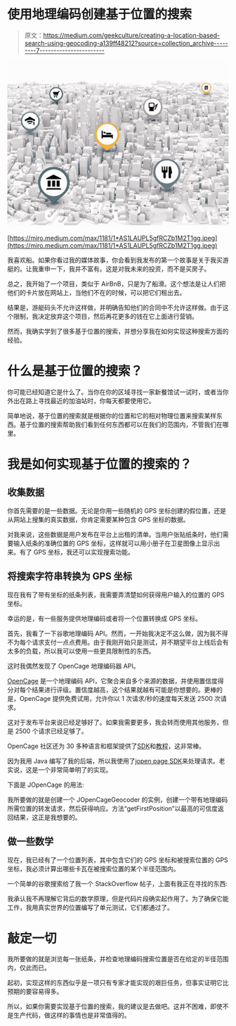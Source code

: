 # 使用地理编码创建基于位置的搜索

> 原文：<https://medium.com/geekculture/creating-a-location-based-search-using-geocoding-a139ff48212?source=collection_archive---------7----------------------->

![](img/eaf42fcebfc9a234a645385dafa4332e.png)

[https://miro.medium.com/max/1181/1*AS1LAUPL5gfRCZb1M2T1gg.jpeg](https://miro.medium.com/max/1181/1*AS1LAUPL5gfRCZb1M2T1gg.jpeg)

我喜欢船。如果你看过我的媒体故事，你会看到我发布的第一个故事是关于我买游艇的。让我重申一下，我并不富有。这是对我未来的投资，而不是买房子。

总之，我开始了一个项目，类似于 AirBnB，只是为了船滑。这个想法是让人们把他们的卡片放在网站上，当他们不在的时候，可以把它们租出去。

结果是，游艇码头不允许这样做，并明确告知他们的合同中不允许这样做。由于这个限制，我决定放弃这个项目，然后再花更多的钱在它上面进行营销。

然而，我确实学到了很多基于位置的搜索，并想分享我在如何实现这种搜索方面的经验。

# 什么是基于位置的搜索？

你可能已经知道它是什么了。当你在你的区域寻找一家新餐馆试一试时，或者当你外出在路上寻找最近的加油站时，你每天都要使用它。

简单地说，基于位置的搜索就是根据你的位置和它的相对物理位置来搜索某样东西。基于位置的搜索帮助我们看到任何东西都可以在我们的范围内，不管我们在哪里。

# 我是如何实现基于位置的搜索的？

## 收集数据

你首先需要的是一些数据。无论是你用一些随机的 GPS 坐标创建的假位置，还是从网站上搜集的真实数据，你肯定需要某种包含 GPS 坐标的数据。

对我来说，这些数据是用户发布在平台上出租的清单。当用户张贴纸条时，他们需要输入纸条的准确位置的 GPS 坐标，这样就可以用小册子在卫星图像上显示出来。有了 GPS 坐标，我还可以实现搜索功能。

## 将搜索字符串转换为 GPS 坐标

现在我有了带有坐标的纸条列表，我需要弄清楚如何获得用户输入的位置的 GPS 坐标。

幸运的是，有一些服务提供地理编码或者将一个位置转换成 GPS 坐标。

首先，我看了一下谷歌地理编码 API。然而，一开始我决定不这么做，因为我不得不为每个请求支付一点点费用。由于我刚开始只是测试，并不期望平台上线后会有太多的负载，所以我可以使用一些更具限制性的东西。

这时我偶然发现了 OpenCage 地理编码器 API。

[OpenCage](https://opencagedata.com/) 是一个地理编码 API，它聚合来自多个来源的数据，并使用置信度得分对每个结果进行评级。置信度越高，这个结果就越有可能是你想要的。更棒的是，OpenCage 提供免费试用，允许你以 1 次请求/秒的速度每天发送 2500 次请求。

这对于发布平台来说已经足够好了。如果我需要更多，我会转而使用其他服务，但是 2500 个请求已经足够了。

OpenCage 社区还为 30 多种语言和框架提供了[SDK](https://opencagedata.com/sdks)和[教程](https://opencagedata.com/tutorials)，这非常棒。

因为我用 Java 编写了我的后端，所以我使用了[jopen page SDK](https://github.com/moberwasserlechner/jopencage)来处理请求。老实说，这是一个非常简单明了的实现。

下面是 JOpenCage 的用法:

我所要做的就是创建一个 JOpenCageGeocoder 的实例，创建一个带有地理编码所需位置的转发请求，然后获得响应。方法“getFirstPosition”以最高的可信度返回结果，这正是我想要的。

## 做一些数学

现在，我已经有了一个位置列表，其中包含它们的 GPS 坐标和被搜索位置的 GPS 坐标，我必须计算出哪些卡瓦在被搜索位置的某个半径范围内。

一个简单的谷歌搜索给了我一个 StackOverflow 帖子，上面有我正在寻找的东西:

我承认我不再理解它背后的数学原理，但是代码片段确实起作用了。为了确保它能工作，我用真实世界的位置编写了单元测试，它们都通过了。

# 敲定一切

我所要做的就是浏览每一张纸条，并检查地理编码搜索位置是否在给定的半径范围内，仅此而已。

起初，实现这样的东西似乎是一项只有专家才能实现的艰巨任务，但事实证明它比预期的要容易得多。

所以，如果你需要实现基于位置的搜索，我的建议是去做吧。这并不困难，即使不是生产代码，做这样的事情也是非常值得的。